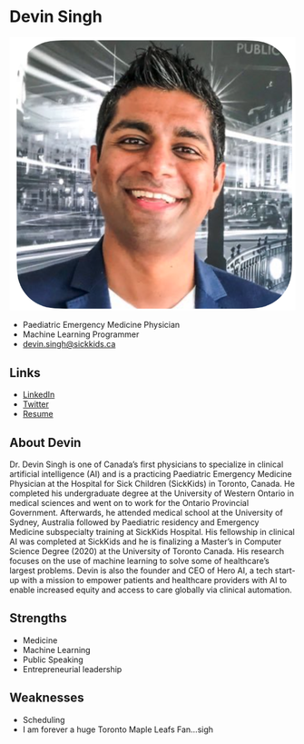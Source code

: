 # Devin Singh

![Devin Singh Profile](./devin_singh.jpg)

- Paediatric Emergency Medicine Physician
- Machine Learning Programmer
- devin.singh@sickkids.ca

## Links

- [LinkedIn](https://www.linkedin.com/in/dr-devin-singh-92862bb/)
- [Twitter](https://twitter.com/DrDevSK)
- [Resume](./Devin_Singh_Resume.pdf)

## About Devin

Dr. Devin Singh is one of Canada’s first physicians to specialize in clinical artificial intelligence (AI) and is a practicing Paediatric Emergency Medicine Physician at the Hospital for Sick Children (SickKids) in Toronto, Canada. He completed his undergraduate degree at the University of Western Ontario in medical sciences and went on to work for the Ontario Provincial Government. Afterwards, he attended medical school at the University of Sydney, Australia followed by Paediatric residency and Emergency Medicine subspecialty training at SickKids Hospital. His fellowship in clinical AI was completed at SickKids and he is finalizing a Master’s in Computer Science Degree (2020) at the University of Toronto Canada. His research focuses on the use of machine learning to solve some of healthcare’s largest problems. Devin is also the founder and CEO of Hero AI, a tech start-up with a mission to empower patients and healthcare providers with AI to enable increased equity and access to care globally via clinical automation. 

## Strengths

- Medicine
- Machine Learning
- Public Speaking 
- Entrepreneurial leadership

## Weaknesses

- Scheduling 
- I am forever a huge Toronto Maple Leafs Fan…sigh

